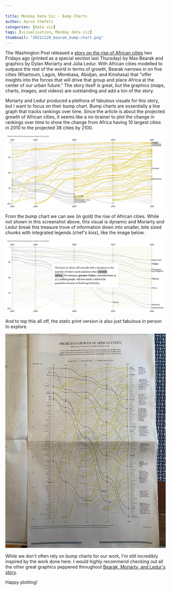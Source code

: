 ```yaml
---

title: Monday Data Viz - Bump Charts
author: Aaron Chafetz
categories: [data viz]
tags: [vizualisation, Monday data viz]
thumbnail: "20211129_bearak_bump-chart.png"
---
```


The Washington Post released a [story on the rise of African cities](https://www.washingtonpost.com/world/interactive/2021/africa-cities/) two Fridays ago (printed as a special section last Thursday) by Max Bearak and graphics by Dylan Moriarty and Júlia Ledur. With African cities modelled to outpace the rest of the world in terms of growth, Bearak narrows in on five cities (Khartoum, Lagos, Mombasa, Abidjan, and Kinshasa) that "offer insights into the forces that will drive that group and place Africa at the center of our urban future." The story itself is great, but the graphics (maps, charts, images, and videos) are outstanding and add a ton of the story.

Moriarty and Ledur produced a plethora of fabulous visuals for this story, but I want to focus on their bump chart. Bump charts are essentially a line graph that tracks rankings over time.  Since the article is about the projected growth of African cities, it seems like a no-brainer to plot the change in rankings over time to show the change from Africa having 10 largest cities in 2010 to the projected 38 cities by 2100.

![bump chart showing ranking of work city size](/assets/images/posts/20211129_bearak_bump-chart.png)

From the bump chart we can see (in gold) the rise of African cities. While not shown in this screenshot above, this visual is dynamic and Moriarty and Ledur break this treasure trove of information down into smaller, bite sized chunks with integrated legends (chef's kiss), like the image below.

![integrated legend and annotations in dynmaic bump chart](/assets/images/posts/20211129_bearak_bump-chart-annotated.png)

And to top this all off, the static print version is also just fabulous in person to explore.

![print version of bump chart](/assets/images/posts/20211129_bearak_bump-chart-print.png)

While we don't often rely on bump charts for our work, I'm still incredibly inspired by the work done here. I would highly recommend checking out all the other great graphics peppered throughout [Bearak, Moriarty, and Ledur's story](https://www.washingtonpost.com/world/interactive/2021/africa-cities/).

Happy plotting!